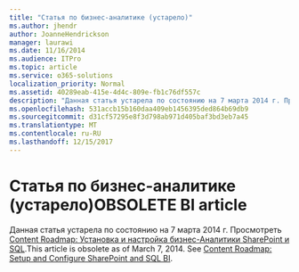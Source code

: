 ```yaml
---
title: "Статья по бизнес-аналитике (устарело)"
ms.author: jhendr
author: JoanneHendrickson
manager: laurawi
ms.date: 11/16/2014
ms.audience: ITPro
ms.topic: article
ms.service: o365-solutions
localization_priority: Normal
ms.assetid: 40289eab-415e-4d4c-809e-fb1c76df557c
description: "Данная статья устарела по состоянию на 7 марта 2014 г. Просмотреть обзор материалов: Установка и настройка бизнес-Аналитики SharePoint и SQL."
ms.openlocfilehash: 531accb15b160daa409eb1456395ded864b69db9
ms.sourcegitcommit: d31cf57295e8f3d798ab971d405baf3bd3eb7a45
ms.translationtype: MT
ms.contentlocale: ru-RU
ms.lasthandoff: 12/15/2017
---
```

# <a name="obsolete-bi-article"></a><span data-ttu-id="25a58-104">Статья по бизнес-аналитике (устарело)</span><span class="sxs-lookup"><span data-stu-id="25a58-104">OBSOLETE BI article</span></span>

<span data-ttu-id="25a58-p102">Данная статья устарела по состоянию на 7 марта 2014 г. Просмотреть [Content Roadmap: Установка и настройка бизнес-Аналитики SharePoint и SQL](http://technet.microsoft.com/library/a470e75a-2817-42b3-85fd-c76060c13406.aspx).</span><span class="sxs-lookup"><span data-stu-id="25a58-p102">This article is obsolete as of March 7, 2014. See [Content Roadmap: Setup and Configure SharePoint and SQL BI](http://technet.microsoft.com/library/a470e75a-2817-42b3-85fd-c76060c13406.aspx).</span></span>
  

